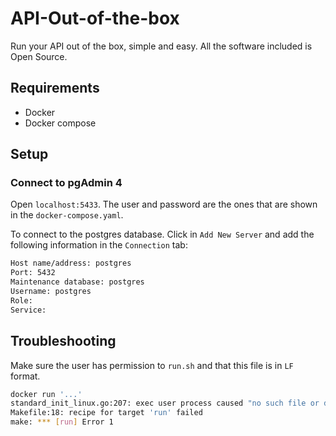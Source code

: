 # API-Out-of-the-box

Run your API out of the box, simple and easy. All the software included is Open Source.

## Requirements

- Docker
- Docker compose

## Setup
### Connect to pgAdmin 4
Open `localhost:5433`. The user and password are the ones that are shown in the `docker-compose.yaml`.

To connect to the postgres database. Click in `Add New Server` and add the following information
in the `Connection` tab:

```bash
Host name/address: postgres
Port: 5432
Maintenance database: postgres
Username: postgres
Role:
Service:
```

## Troubleshooting

Make sure the user has permission to `run.sh` and that this file is in `LF` format. 
```bash
docker run '...'
standard_init_linux.go:207: exec user process caused "no such file or directory"
Makefile:18: recipe for target 'run' failed
make: *** [run] Error 1
```